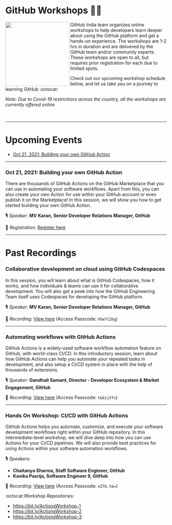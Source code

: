 # GitHub Workshops 🧑‍💻

<img align="left" height="200" src="https://octodex.github.com/images/collabocats.jpg">

GitHub India team organizes online workshops to help developers learn deeper about using the GitHub platform and get a hands-on experience. The workshops are 1-2 hrs in duration and are delivered by the GitHub team and/or community experts. These workshops are open to all, but requires prior registration for each due to limited spots.

Check out our upcoming workshop schedule below, and let us take you on a journey to learning GitHub :octocat:

_Note: Due to Covid-19 restrictions across the country, all the workshops are currently offered online_

<br/>

---

# Upcoming Events

- [Oct 21, 2021: Building your own GitHub Action](#oct-21-2021-building-your-own-github-action)

---

### Oct 21, 2021: Building your own GitHub Action

There are thousands of GitHub Actions on the GitHub Marketplace that you can use in automating your software workflows. Apart from this, you can also create your own Action for use within your GitHub account or even publish it on the Marketplace! In this session, we will show you how to get started building your own GitHub Action.

🎙️ _Speaker:_ **MV Karan, Senior Developer Relations Manager, GitHub**

📝 _Registration:_ [Register here](https://calendly.com/ghevents/building-your-own-github-actions)

---

# Past Recordings


### Collaborative development on cloud using GitHub Codespaces

In this session, you will learn about what is GitHub Codespaces, how it works, and how individuals & teams can use it for collaborative development. You will also get a peek into how the GitHub Engineering Team itself uses Codespaces for developing the GitHub platform.

🎙️ _Speaker:_ **MV Karan, Senior Developer Relations Manager, GitHub**

🎥 _Recording:_ [View here](https://github.zoom.us/rec/share/xnsOKzOvaYwhG9KJ4z0n8tSK8mqDP0Rp55Nj2xcw8VbGeMGpyKnrvcGS_Kup3o6c.SE-GsZB-C0aYpJAQ) (Access Passcode: `VUw?C2bg`)

---

### Automating workflows with GitHub Actions

GitHub Actions is a widely-used software workflow automation feature on GitHub, with world-class CI/CD. In this introductory session, learn about how GitHub Actions can help you automate your repeated tasks in development, and also setup a CI/CD system in place with the help of thousands of extensions.

🎙️ _Speaker:_ **Gandhali Samant, Director - Developer Ecosystem & Market Engagement, GitHub**

🎥 _Recording:_ [View here](https://github.zoom.us/rec/share/3yElw5Z5HlqXoNzHFTC4V-Rb4Elkr3vCAhOLgBcdocd6g3CVvcwhenJsyuy3QtR-.2mbG19oWO2iUt3Ej) (Access Passcode: `t&&1jVfv`)

---

### Hands On Workshop: CI/CD with GitHub Actions

GitHub Actions helps you automate, customize, and execute your software development workflows right within your GitHub repository. In this intermediate-level workshop, we will dive deep into how you can use Actions for your CI/CD pipelines. We will also provide best practices for using Actions within your software automation workflows.

🎙️ _Speakers:_
- **Chaitanya Sharma, Staff Software Engineer, GitHub**
- **Kanika Pasrija, Software Engineer II, GitHub**

🎥 _Recording:_ [View here](https://github.zoom.us/rec/share/eKf4cx65by2VmkqVASGIHNBmEj_W1wMaVOtXx1-Pxdt2eM8YOErQgl79CYIwRX4T.pFy1IOspBVD-ZndG) (Access Passcode: `nZ7b.t&=`)

:octocat:_Workshop Repositories:_
- https://bit.ly/ActionsWorkshop-1
- https://bit.ly/ActionsWorkshop-2
- https://bit.ly/ActionsWorkshop-3
